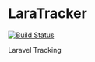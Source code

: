 # LaraTracker

[![Build Status](https://travis-ci.org/gabber12/LaraTracker.svg?branch=master)](https://travis-ci.org/gabber12/LaraTracker)

Laravel Tracking

